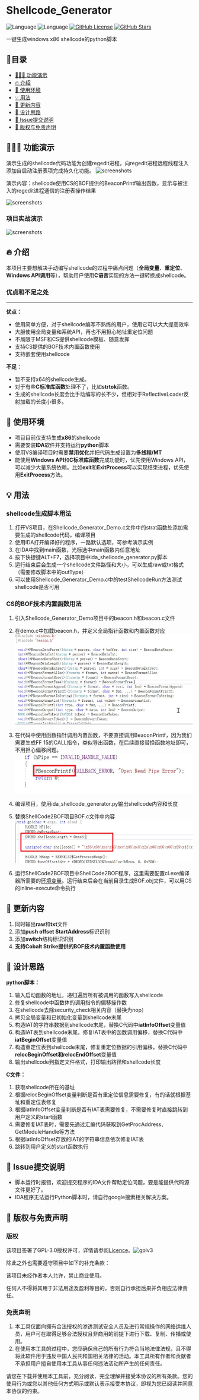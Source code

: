 # Shellcode_Generator

![Language](https://img.shields.io/badge/language-c-blue.svg) ![Language](https://img.shields.io/badge/language-python-blue.svg) [![GitHub License](https://img.shields.io/github/license/jxust-xiaoxiong/Shellcode_Generator.svg)](https://github.com/jxust-xiaoxiong/Shellcode_Generator) [![GitHub Stars](https://img.shields.io/github/stars/jxust-xiaoxiong/Shellcode_Generator.svg)](https://github.com/jxust-xiaoxiong/Shellcode_Generator/stargazers)

一键生成windows x86 shellcode的python脚本

## 📖目录

* [👨🏻‍💻 功能演示](#-功能演示)
* [🔥 介绍](#-介绍)
* [🔗 使用环境](#-使用环境)
* [💡 用法](#-用法)
* [🚀 更新内容](#-更新内容)
* [🔩 设计思路](#-设计思路)
* [🔨 Issue提交说明](#-Issue提交说明)
* [📜 版权与免责声明](#-版权与免责声明)

## 👨🏻‍💻 功能演示

演示生成的shellcode代码功能为创建regedit进程，向regedit进程远程线程注入添加自启动注册表项完成持久化功能。
![screenshots](./res/screenshots.gif)

演示内容：shellcode使用CS的BOF提供的BeaconPrintf输出函数，显示与被注入的regedit进程通信的注册表操作结果

![screenshots](./res/bof.gif)
### 项目实战演示
![screenshots](./res/bypass_360.gif)

## 🔥 介绍

​	本项目主要想解决手动编写shellcode的过程中痛点问题（**全局变量**、**重定位**、**Windows API调用**等），帮助用户使用**C语言**实现的方法一键转换成shellcode。

### 优点和不足之处

---

**优点：**

- 使用简单方便，对于shellcode编写不熟练的用户，使用它可以大大提高效率
- 大胆使用全局变量和系统API，再也不用担心地址重定位问题
- 不局限于MSF和CS提供shellcode模板、随意发挥
- 支持CS提供的BOF技术内置函数使用
- 支持嵌套使用shellcode

**不足：**

- 暂不支持x64的shellcode生成。
- 对于有些**C标准库函数**处理不了，比如**strtok**函数。
- 生成的shellcode长度会比手动编写的长不少，但相对于ReflectiveLoader反射加载的长度小很多。

## 🔗 使用环境

- 项目目前仅支持生成**x86**的shellcode
- 需要安装**IDA**软件并支持运行**python**脚本
- 使用VS编译项目时需要**禁用优化**并把代码生成设置为**多线程/MT**
- 能使用**Windows API**和**C标准库函数**完成功能时，优先使用Windows API，可以减少大量系统依赖。比如**exit**和**ExitProcess**可以实现结束进程，优先使用**ExitProcess**方法。

## 💡 用法

### **shellcode生成脚本用法**

1. 打开VS项目，在Shellcode_Generator_Demo.c文件中的strat函数处添加需要生成的shellcode代码，编译项目
2. 使用IDA打开编译好的程序，一路默认选项，可参考演示实例
3. 在IDA中找到main函数，光标选中main函数内任意地址
4. 按下快捷键ALT+F7，选择项目中ida_shellcode_generator.py脚本
5. 运行结束后会生成一个shellcode文件路径和大小，可以生成raw或txt格式（需要修改脚本中的outType）
6. 可以使用Shellcode_Generator_Demo.c中的testShellcodeRun方法测试shellcode是否可用

### CS的BOF技术内置函数用法

1. 引入Shellcode_Generator_Demo项目中的beacon.h和beacon.c文件

2. 在demo.c中加载beacon.h，并定义全局指针函数和内置函数对应
    ![screenshots](./res/img1.jpg)
    
3. 在代码中使用函数指针调用内置函数，不要直接调用BeaconPrintf，因为我们需要生成FF 15的CALL指令，类似导出函数，在后续直接替换函数地址即可，不用担心偏移问题。
    ![screenshots](./res/img2.jpg)
    
4. 编译项目，使用ida_shellcode_generator.py输出shellcode内容和长度

5. 替换ShellCode2BOF项目BOF.c文件中内容
    ![screenshots](./res/img3.jpg)
6. 运行ShellCode2BOF项目中ShellCode2BOF程序，这里需要配置cl.exe编译器所需要的[环境变量](https://blog.csdn.net/weixin_43572650/article/details/122014949)。运行结束后会在当前目录生成BOF.obj文件，可以用CS的inline-execute命令执行

## 🚀 更新内容

1. 同时输出**raw**和**txt**文件
2. 添加**push offset StartAddress**标识识别
3. 添加**switch**结构标识识别
4. **支持Cobalt Strike提供的BOF技术内置函数使用**

## 🔩 设计思路

**python脚本：**

1. 输入启动函数的地址，递归遍历所有被调用的函数写入shellcode
2. 修复shellcode中函数体的调用指令的偏移操作数
3. 在shellcode去除security_check相关内容（替换为nop）
4. 拷贝全局变量和已初始化变量到shellcode末尾
5. 构造IAT的字符串数据到shellcode末尾，替换C代码中**iatInfoOffset**变量值
6. 构造IAT表到shellcode末尾，修复IAT表中的函数调用偏移，替换C代码中**iatBeginOffset**变量值
7. 构造重定位表到shellcode末尾，修复重定位数据的引用偏移，替换C代码中**relocBeginOffset和relocEndOffset**变量值
8. 输出shellcode到指定文件格式，打印输出路径和shellcode长度

**C文件：**

1. 获取shellcode所在的基址
2. 根据relocBeginOffset变量判断是否有重定位信息需要修复，有的话就根据基址和重定位表修复
3. 根据iatInfoOffset变量判断是否有IAT表需要修复，不需要修复时直接跳转到用户定义的start函数
4. 需要修复IAT表时，需要先通过汇编代码获取到GetProcAddress、GetModuleHandle等方法
5. 根据iatInfoOffset存放的IAT的字符串信息依次修复IAT表
6. 跳转到用户定义的start函数执行

## 🔨 Issue提交说明

- 脚本运行时报错，欢迎提交程序的IDA文件帮助定位问题，要是能提供代码源文件更好了。
- IDA程序无法运行Python脚本时，请自行google搜索相关解决方案。

## 📜 版权与免责声明

### 版权 

该项目签署了GPL-3.0授权许可，详情请参阅[Licence](https://raw.githubusercontent.com/jxust-xiaoxiong/Shellcode_Generator/master/Licence)。![gplv3](http://www.gnu.org/graphics/gplv3-or-later.png)

 除此之外也需要遵守项目中如下的补充条款：

 该项目未经作者本人允许，禁止商业使用。

 任何人不得将其用于非法用途及盈利等目的，否则自行承担后果并负相应法律责任。

### 免责声明

1. 本工具仅面向拥有合法授权的渗透测试安全人员及进行常规操作的网络运维人员，用户可在取得足够合法授权且非商用的前提下进行下载、复制、传播或使用。
2. 在使用本工具的过程中，您应确保自己的所有行为符合当地法律法规，且不得将此软件用于违反中国人民共和国相关法律的活动。本工具所有作者和贡献者不承担用户擅自使用本工具从事任何违法活动所产生的任何责任。

请您在下载并使用本工具前，充分阅读、完全理解并接受本协议的所有条款。您的使用行为或您以其他任何方式明示或默认表示接受本协议，即视为您已阅读并同意本协议的约束。
